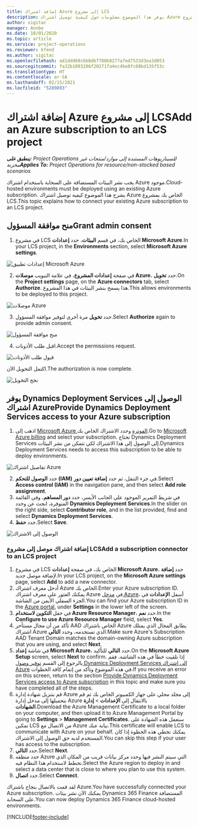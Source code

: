 ```yaml
---
title: إضافة اشتراك Azure إلى مشروع LCS
description: يوفر هذا الموضوع معلومات حول كيفية توصيل اشتراك Azure الخاص بك بمشروع LCS.
author: sigitac
manager: Annbe
ms.date: 10/01/2020
ms.topic: article
ms.service: project-operations
ms.reviewer: kfend
ms.author: sigitac
ms.openlocfilehash: ad1ddd69cbb8db7780b8277a7ed7533d3ea3d053
ms.sourcegitcommit: fa32b1893286f20271fa4ec4be8fc68bd135f53c
ms.translationtype: HT
ms.contentlocale: ar-SA
ms.lasthandoff: 02/15/2021
ms.locfileid: "5289893"
---
```

# <a name="add-an-azure-subscription-to-an-lcs-project"></a><span data-ttu-id="7b5c5-103">إضافة اشتراك Azure إلى مشروع LCS</span><span class="sxs-lookup"><span data-stu-id="7b5c5-103">Add an Azure subscription to an LCS project</span></span>

<span data-ttu-id="7b5c5-104">_**ينطبق على:** Project Operations للسيناريوهات المستندة إلى موارد/منتجات غير مخزنة‬_</span><span class="sxs-lookup"><span data-stu-id="7b5c5-104">_**Applies To:** Project Operations for resource/non-stocked based scenarios_</span></span>

<span data-ttu-id="7b5c5-105">يجب نشر البيئات المستضافة على السحابة باستخدام اشتراك Azure موجود.</span><span class="sxs-lookup"><span data-stu-id="7b5c5-105">Cloud-hosted environments must be deployed using an existing Azure subscription.</span></span> <span data-ttu-id="7b5c5-106">يشرح هذا الموضوع كيفية توصيل اشتراك Azure الخاص بك بمشروع LCS.</span><span class="sxs-lookup"><span data-stu-id="7b5c5-106">This topic explains how to connect your existing Azure subscription to an LCS project.</span></span> 

## <a name="grant-admin-consent"></a><span data-ttu-id="7b5c5-107">منح موافقة المسؤول</span><span class="sxs-lookup"><span data-stu-id="7b5c5-107">Grant admin consent</span></span>

1. <span data-ttu-id="7b5c5-108">في مشروع LCS الخاص بك، في قسم **البيئات**، حدد **إعدادات Microsoft Azure**.</span><span class="sxs-lookup"><span data-stu-id="7b5c5-108">In your LCS project, in the **Environments** section, select **Microsoft Azure settings**.</span></span>

![إعدادات تطبيق Microsoft Azure](./media/1MicrosoftAzureSettings.png)

2. <span data-ttu-id="7b5c5-110">في صفحة **إعدادات المشروع**، في علامة التبويب **موصلات Azure**، حدد **تخويل**.</span><span class="sxs-lookup"><span data-stu-id="7b5c5-110">On the **Project settings** page, on the **Azure connectors** tab, select **Authorize**.</span></span> <span data-ttu-id="7b5c5-111">هذا يسمح بنشر البيئات في هذا المشروع.</span><span class="sxs-lookup"><span data-stu-id="7b5c5-111">This allows environments to be deployed to this project.</span></span>

![موصلات Azure](./media/2AzureConnectors.png)

3. <span data-ttu-id="7b5c5-113">حدد **تخويل** مرة أخرى لتوفير موافقة المسؤول.</span><span class="sxs-lookup"><span data-stu-id="7b5c5-113">Select **Authorize** again to provide admin consent.</span></span>

![منح موافقة المسؤول](./media/3GrantAdminConsent.png)

4. <span data-ttu-id="7b5c5-115">اقبل طلب الأذونات.</span><span class="sxs-lookup"><span data-stu-id="7b5c5-115">Accept the permissions request.</span></span>

![قبول طلب الأذونات](./media/4AcceptPermissionRequest.png)

<span data-ttu-id="7b5c5-117">اكتمل التخويل الآن.</span><span class="sxs-lookup"><span data-stu-id="7b5c5-117">The authorization is now complete.</span></span> 

![نجح التخويل](./media/5AuthorizationComplete.png)

## <a name="provide-dynamics-deployment-services-access-to-your-azure-subscription"></a><a name="provide"></a><span data-ttu-id="7b5c5-119">يوفر Dynamics Deployment Services الوصول إلى اشتراك Azure</span><span class="sxs-lookup"><span data-stu-id="7b5c5-119">Provide Dynamics Deployment Services access to your Azure subscription</span></span>

1. <span data-ttu-id="7b5c5-120">اذهب إلى [Microsoft Azure الفوترة](https://portal.azure.com/#blade/Microsoft\_Azure\_Billing/SubscriptionsBlade) وحدد الاشتراك الخاص بك.</span><span class="sxs-lookup"><span data-stu-id="7b5c5-120">Go to [Microsoft Azure billing](https://portal.azure.com/#blade/Microsoft\_Azure\_Billing/SubscriptionsBlade) and select your subscription.</span></span> <span data-ttu-id="7b5c5-121">تحتاج Dynamics Deployment Services إلى الوصول إلى هذا الاشتراك لكي تتمكن من نشر البيئات.</span><span class="sxs-lookup"><span data-stu-id="7b5c5-121">Dynamics Deployment Services needs to access this subscription to be able to deploy environments.</span></span>

![تفاصيل اشتراك Azure](./media/6AzureSubscription.png)

2. <span data-ttu-id="7b5c5-123">حدد **الوصول للتحكم (IAM)** في جزء التنقل، ثم حدد **إضافة تعيين دور**.</span><span class="sxs-lookup"><span data-stu-id="7b5c5-123">Select **Access control (IAM)** in the navigation pane, and then select **Add role assignment**.</span></span>
3. <span data-ttu-id="7b5c5-124">في شريط التمرير الموجود على الجانب الأيسر، حدد **دور المساهم**، وفي القائمة المتوفرة، ابحث عن وحدد **Dynamics Deployment Services**.</span><span class="sxs-lookup"><span data-stu-id="7b5c5-124">In the slider on the right side, select **Contributor role**, and in the list provided, find and select **Dynamics Deployment Services**.</span></span> 
4. <span data-ttu-id="7b5c5-125">حدد **حفظ**.</span><span class="sxs-lookup"><span data-stu-id="7b5c5-125">Select **Save**.</span></span>

![الوصول إلى الاشتراك](./media/7SubscriptionAccess.png)

### <a name="add-a-subscription-connector-to-an-lcs-project"></a><span data-ttu-id="7b5c5-127">إضافة اشتراك موصل إلى مشروع LCS</span><span class="sxs-lookup"><span data-stu-id="7b5c5-127">Add a subscription connector to an LCS project</span></span>

1. <span data-ttu-id="7b5c5-128">في مشروع LCS الخاص بك، في صفحة **إعدادات Microsoft Azure**، حدد **إضافة** لإضافة موصل جديد.</span><span class="sxs-lookup"><span data-stu-id="7b5c5-128">In your LCS project, on the **Microsoft Azure settings** page, select **Add** to add a new connector.</span></span>
2. <span data-ttu-id="7b5c5-129">أدخل معرف اشتراك Azure الخاص بك.</span><span class="sxs-lookup"><span data-stu-id="7b5c5-129">Enter your Azure subscription ID.</span></span> <span data-ttu-id="7b5c5-130">يمكنك العثور على معرف اشتراك Azure في [مدخل Azure](https://ms.portal.azure.com/)، أسفل **الإعدادات** في الجزء السفلي الأيمن من الشاشة.</span><span class="sxs-lookup"><span data-stu-id="7b5c5-130">You can find your Azure subscription ID in the [Azure portal](https://ms.portal.azure.com/), under  **Settings**  in the lower left of the screen.</span></span>
3. <span data-ttu-id="7b5c5-131">في حقل **التكوين لاستخدام Azure Resource Manager**، حدد **نعم**.</span><span class="sxs-lookup"><span data-stu-id="7b5c5-131">In the **Configure to use Azure Resource Manager** field, select **Yes**.</span></span>
4. <span data-ttu-id="7b5c5-132">تأكد من أن مجال مستأحر AAD الخاص باشتراك Azure يطابق المجال الذي يمتلك اشتراك Azure الذي تستخدمه، وحدد **التالي**.</span><span class="sxs-lookup"><span data-stu-id="7b5c5-132">Make sure Azure's Subscription AAD Tenant Domain matches the domain-owning Azure subscription that you are using, and select **Next**.</span></span>
5. <span data-ttu-id="7b5c5-133">في شاشة **إعداد Microsoft Azure**، حدد **التالي** للتأكيد.</span><span class="sxs-lookup"><span data-stu-id="7b5c5-133">On the **Microsoft Azure Setup** screen, select **Next** to confirm.</span></span> <span data-ttu-id="7b5c5-134">إذا تلقيت خطأ في هذه الشاشة، فقم بالرجوع إلى القسم [توفير وصول Dynamics Deployment Services إلى اشتراك Azure](#provide) في هذه الموضوع وتأكد من إتمام كافة الخطوات.</span><span class="sxs-lookup"><span data-stu-id="7b5c5-134">If you receive an error on this screen, return to the section [Provide Dynamics Deployment Services access to Azure subscription](#provide) in this topic and make sure you have completed all of the steps.</span></span>
6. <span data-ttu-id="7b5c5-135">قم بتنزيل شهادة إدارة Azure إلى مجلد محلي على جهاز الكمبيوتر الخاص بك ثم قم بتحميلها إلى مدخل إدارة Azure بالانتقال إلى **الإعدادات** > **إدارة الشهادات**.</span><span class="sxs-lookup"><span data-stu-id="7b5c5-135">Download the Azure Management Certificate to a local folder on your computer, and then upload it to Azure Management Portal by going to **Settings** > **Management Certificates**.</span></span> <span data-ttu-id="7b5c5-136">ستعمل هذه الشهادة على تمكين LCS من الاتصال مع Azure نيابة عنك.</span><span class="sxs-lookup"><span data-stu-id="7b5c5-136">This certificate will enable LCS to communicate with Azure on your behalf.</span></span> <span data-ttu-id="7b5c5-137">يمكنك تخطي هذه الخطوة إذا كان المستخدم لديه حق الوصول إلى الاشتراك.</span><span class="sxs-lookup"><span data-stu-id="7b5c5-137">You can skip this step if your user has access to the subscription.</span></span>
7. <span data-ttu-id="7b5c5-138">حدد **التالي**.</span><span class="sxs-lookup"><span data-stu-id="7b5c5-138">Select  **Next**.</span></span>
8. <span data-ttu-id="7b5c5-139">حدد منطقه Azure التي سيتم النشر فيها وحدد مركز بيانات قريب من المكان الذي تخطط لاستخدام هذا النظام فيه.</span><span class="sxs-lookup"><span data-stu-id="7b5c5-139">Select the Azure region to deploy in and select a data center that is close to where you plan to use this system.</span></span>
9.  <span data-ttu-id="7b5c5-140">حدد **اتصال**.</span><span class="sxs-lookup"><span data-stu-id="7b5c5-140">Select  **Connect**.</span></span>

<span data-ttu-id="7b5c5-141">لقد قمت بالاتصال بنجاح باشتراك Azure.</span><span class="sxs-lookup"><span data-stu-id="7b5c5-141">You have successfully connected your Azure subscription.</span></span> <span data-ttu-id="7b5c5-142">يمكنك الآن نشر بيئات Dynamics 365 Finance المستضافة على السحابة.</span><span class="sxs-lookup"><span data-stu-id="7b5c5-142">You can now deploy Dynamics 365 Finance cloud-hosted environments.</span></span>




[!INCLUDE[footer-include](../includes/footer-banner.md)]